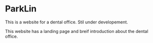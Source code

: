 # ParkLin
This is a website for a dental office. Stil under developement.

This website has a landing page and breif introduction about the dental office.
